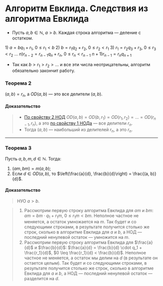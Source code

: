 # Алгоритм Евклида. Следствия из алгоритма Евклида

+ Пусть $a, b \in \mathbb{N}$, $a > b$. Каждая строка алгоритма — деление с остатком.

$1)$ $a = bq_1 + r_1$, $0 \leq r_1 < b$
$2)$ $b = r_1q_2 + r_2$, $0 \leq r_2 < r_1$
$3)$ $r_1 = r_2q_3 + r_3$, $0 \leq r_3 < r_2$
$...$
$n) r_{n-2} = r_{n-1}q_n + r_n$, $0 \leq r_n < r_{n-1}$
$n+1) r_{n-1} = r_nq_{n+1}$

+ Так как $b > r_1 > r_2 > \ldots$ и все эти числа неотрицательны, алгоритм обязательно закончит работу.

### **Теорема 2**

$(a, b) = r_n$, а $OD(a, b)$ — это все делители $(a, b)$.

#### **Доказательство**

> + [По свойству 2 НОД](02.md#свойство-2)
>   $OD(a, b) = OD(b, r_1) = OD(r_1, r_2) = \ldots = OD(r_{n-1}, r_n)$, а это
>   [по свойству 1 НОДа](02.md#свойство-1) — все делители $r_n$.
> + Тогда $(a, b)$ — наибольший из делителей $r_n$, а это $r_n$.

---

### **Теорема 3**

Пусть $a, b, m, d \in \mathbb{N}$. Тогда:

1. $(am, bm) = m(a, b)$;
2. Если $d \in OD(a, b)$, то $\left(\frac{a}{d}, \frac{b}{d}\right) = \frac{(a, b)}{d}$.

#### **Доказательство**

> НУО $a > b$.

> 1. Рассмотрим первую строку алгоритма Евклида для $am$ и $bm$:
>    $am = bm \cdot q_1 + r_1m$, $0 \leq r_1m < bm$.
>    Неполное частное не меняется, а остаток умножается на $m$.
>    Так будет и со следующими строками, в результате получится столько же строк, сколько в алгоритме Евклида для $a$ и $b$, а НОД — последний ненулевой остаток — умножится на $m$.
> 2. Рассмотрим первую строку алгоритма Евклида для $\frac{a}{d}$ и $\frac{b}{d}$:
>    $\frac{a}{d} = \frac{b}{d} \cdot q_1 + \frac{r_1}{d}$, $0 \leq \frac{r_1}{d} < \frac{b}{d}$.
>    Неполное частное не меняется, а остаток мы делим на $d$ (в результате он остается целым).
>    Так будет и со следующими строками, в результате получится столько же строк, сколько в алгоритме Евклида для $a$ и $b$, а НОД — последний ненулевой остаток — разделится на $d$.
